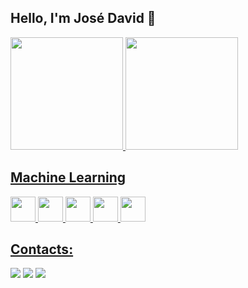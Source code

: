 ## Hello, I'm José David 👋

<div>
<a href="https://github.com/jsales-1">
<img loading="lazy" height="180em" src="https://github-readme-stats.vercel.app/api/top-langs/?username=jsales-1&layout=compact&langs_count=7&theme=dracula"/>
<img loading="lazy" height="180em" src="https://github-readme-stats.vercel.app/api?username=jsales-1&show_icons=true&theme=dracula&include_all_commits=true&count_private=true"/>
</div>

## Machine Learning

<img loading="lazy" src="https://cdn.jsdelivr.net/gh/devicons/devicon/icons/python/python-original.svg" width="40" height="40"/>     <img loading="lazy" src="https://cdn.jsdelivr.net/gh/devicons/devicon/icons/numpy/numpy-original.svg" width="40" height="40"/>   <img loading="lazy" src="https://cdn.jsdelivr.net/gh/devicons/devicon/icons/tensorflow/tensorflow-original.svg" width="40" height="40"/>   <img loading="lazy" src="https://cdn.jsdelivr.net/gh/devicons/devicon/icons/keras/keras-original.svg" width="40" height="40"/>   <img loading="lazy" src="https://cdn.jsdelivr.net/gh/devicons/devicon/icons/scikit-learn/scikit-learn-original.svg" width="40" height="40"/>

## Contacts:

<div>
<a href="https://instagram.com/sales_david_" target="_blank"><img loading="lazy" src="https://img.shields.io/badge/-Instagram-%23E4405F?style=for-the-badge&logo=instagram&logoColor=white" target="_blank"></a>
<a href = "mailto:contato@jdalvessales"><img loading="lazy" src="https://img.shields.io/badge/Gmail-D14836?style=for-the-badge&logo=gmail&logoColor=white" target="_blank"></a>
<a href="https://www.linkedin.com/in/José D. A. Sales" target="_blank"><img loading="lazy" src="https://img.shields.io/badge/-LinkedIn-%230077B5?style=for-the-badge&logo=linkedin&logoColor=white" target="_blank"></a>   
</div>
